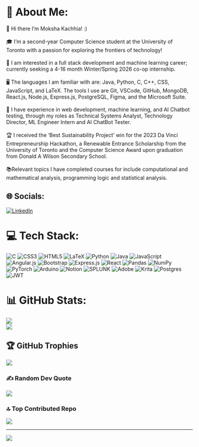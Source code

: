# 💫 About Me:
🙌 Hi there I’m Moksha Kachhia! :)<br><br>🎓 I’m a second-year Computer Science student at the University of Toronto with a passion for exploring the frontiers of technology!<br><br>🎯 I am interested in a full stack development and machine learning career; currently seeking a 4-16 month Winter/Spring 2026 co-op internship.<br><br>🖥️ The languages I am familiar with are: Java, Python, C, C++, CSS, JavaScript, and LaTeX. The tools I use are Git, VSCode, GitHub, MongoDB, React.js, Node.js, Express.js, PostgreSQL, Figma, and the Microsoft Suite.<br><br>💼 I have experience in web development, machine learning, and AI Chatbot testing, through my roles as Technical Systems Analyst, Technology Director, ML Engineer Intern and AI ChatBot Tester.<br><br>🏆 I received the ‘Best Sustainability Project’ win for the 2023 Da Vinci Entrepreneurship Hackathon, a Renewable Entrance Scholarship from the University of Toronto and the Computer Science Award upon graduation from Donald A Wilson Secondary School.<br><br>📚Relevant topics I have completed courses for include computational and mathematical analysis, programming logic and statistical analysis.




## 🌐 Socials:
[![LinkedIn](https://img.shields.io/badge/LinkedIn-%230077B5.svg?logo=linkedin&logoColor=white)](https://www.linkedin.com/in/moksha-kachhia/) 

# 💻 Tech Stack:
![C](https://img.shields.io/badge/c-%2300599C.svg?style=flat&logo=c&logoColor=white) ![CSS3](https://img.shields.io/badge/css3-%231572B6.svg?style=flat&logo=css3&logoColor=white) ![HTML5](https://img.shields.io/badge/html5-%23E34F26.svg?style=flat&logo=html5&logoColor=white) ![LaTeX](https://img.shields.io/badge/latex-%23008080.svg?style=flat&logo=latex&logoColor=white) ![Python](https://img.shields.io/badge/python-3670A0?style=flat&logo=python&logoColor=ffdd54) ![Java](https://img.shields.io/badge/java-%23ED8B00.svg?style=flat&logo=openjdk&logoColor=white) ![JavaScript](https://img.shields.io/badge/javascript-%23323330.svg?style=flat&logo=javascript&logoColor=%23F7DF1E) ![Angular.js](https://img.shields.io/badge/angular.js-%23E23237.svg?style=flat&logo=angularjs&logoColor=white) ![Bootstrap](https://img.shields.io/badge/bootstrap-%238511FA.svg?style=flat&logo=bootstrap&logoColor=white) ![Express.js](https://img.shields.io/badge/express.js-%23404d59.svg?style=flat&logo=express&logoColor=%2361DAFB) ![React](https://img.shields.io/badge/react-%2320232a.svg?style=flat&logo=react&logoColor=%2361DAFB) ![Pandas](https://img.shields.io/badge/pandas-%23150458.svg?style=flat&logo=pandas&logoColor=white) ![NumPy](https://img.shields.io/badge/numpy-%23013243.svg?style=flat&logo=numpy&logoColor=white) ![PyTorch](https://img.shields.io/badge/PyTorch-%23EE4C2C.svg?style=flat&logo=PyTorch&logoColor=white) ![Arduino](https://img.shields.io/badge/-Arduino-00979D?style=flat&logo=Arduino&logoColor=white) ![Notion](https://img.shields.io/badge/Notion-%23000000.svg?style=flat&logo=notion&logoColor=white) ![SPLUNK](https://img.shields.io/badge/splunk-000000.svg?style=flat&logo=splunk&color=%23000000) ![Adobe](https://img.shields.io/badge/adobe-%23FF0000.svg?style=flat&logo=adobe&logoColor=white) ![Krita](https://img.shields.io/badge/Krita-203759?style=flat&logo=krita&logoColor=EEF37B) ![Postgres](https://img.shields.io/badge/postgres-%23316192.svg?style=flat&logo=postgresql&logoColor=white) ![JWT](https://img.shields.io/badge/JWT-black?style=flat&logo=JSON%20web%20tokens)
# 📊 GitHub Stats:
![](https://github-readme-streak-stats.herokuapp.com/?user=Moksha-Kachhia&theme=nightowl&hide_border=false)<br/>
![](https://github-readme-stats.vercel.app/api/top-langs/?username=Moksha-Kachhia&theme=nightowl&hide_border=false&include_all_commits=false&count_private=false&layout=compact)

## 🏆 GitHub Trophies
![](https://github-profile-trophy.vercel.app/?username=Moksha-Kachhia&theme=tokyonight&no-frame=false&no-bg=false&margin-w=4)

### ✍️ Random Dev Quote
![](https://quotes-github-readme.vercel.app/api?type=horizontal&theme=tokyonight)

### 🔝 Top Contributed Repo
![](https://github-contributor-stats.vercel.app/api?username=Moksha-Kachhia&limit=5&theme=tokyonight&combine_all_yearly_contributions=true)

---
[![](https://visitcount.itsvg.in/api?id=Moksha-Kachhia&icon=5&color=3)](https://visitcount.itsvg.in)

<!-- Proudly created with GPRM ( https://gprm.itsvg.in ) -->
